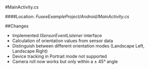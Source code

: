 #MainActivity.cs

####Location: *FuseeExampleProject/Android/MainActivity.cs*


##Changes
* Implemented *ISensorEventListener* interface
* Calculation of orientation values from sensor data
* Distinguish between different orientation modes (Landscape Left, Landscape Right)
* Device tracking in Portrait mode not supported
* Camera roll now works but only within a &#x00B1; 45° angle
